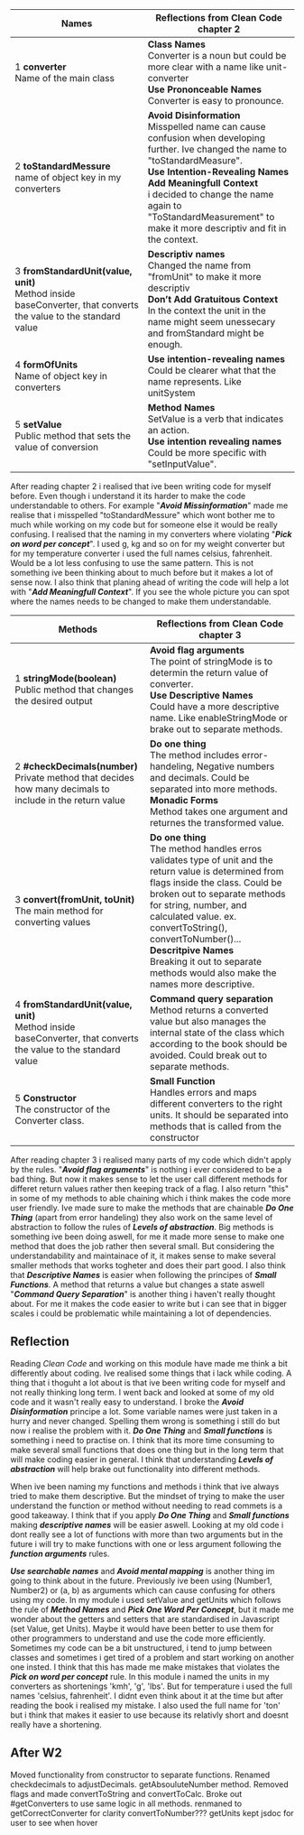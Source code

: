 |Names|Reflections from Clean Code chapter 2|
|--|--|
|1 **converter**<br> Name of the main class|**Class Names** <br> Converter is a noun but could be more clear with a name like unit-converter <br> **Use Prononceable Names**<br> Converter is easy to pronounce.|
|2 **toStandardMessure** <br> name of object key in my converters|**Avoid Disinformation** <br> Misspelled name can cause confusion when developing further. Ive changed the name to "toStandardMeasure".<br>**Use Intention-Revealing Names**<br>**Add Meaningfull Context** <br> i decided to change the name again to "ToStandardMeasurement" to make it more descriptiv and fit in the context. |
|3 **fromStandardUnit(value, unit)**<br> Method inside baseConverter, that converts the value to the standard value| **Descriptiv names** <br>Changed the name from "fromUnit" to make it more descriptiv<br>**Don’t Add Gratuitous Context** <br> In the context the unit in the name might seem unessecary and fromStandard might be enough.|
|4 **formOfUnits** <br> Name of object key in converters |**Use intention-revealing names** <br> Could be clearer what that the name represents. Like unitSystem|
|5 **setValue** <br> Public method that sets the value of conversion|**Method Names**<br> SetValue is a verb that indicates an action. <br> **Use intention revealing names** <br> Could be more specific with "setInputValue".|

After reading chapter 2 i realised that ive been writing code for myself before. Even though i understand it its harder to make the code understandable to others. For example "***Avoid Missinformation***" made me realise that i misspelled "toStandardMessure" which wont bother me to much while working on my code but for someone else it would be really confusing. 
I realised that the naming in my converters where violating "***Pick on word per concept***". I used g, kg and so on for my weight converter but for my temperature converter i used the full names celsius, fahrenheit. Would be a lot less confusing to use the same pattern. This is not something ive been thinking about to much before but it makes a lot of sense now.
I also think that planing ahead of writing the code will help a lot with "***Add Meaningfull Context***". If you see the whole picture you can spot where the names needs to be changed to make them understandable.

|Methods|Reflections from Clean Code chapter 3|
|--|--|
|1 **stringMode(boolean)**<br> Public method that changes the desired output|**Avoid flag arguments**<br> The point of stringMode is to determin the return value of converter.  <br> **Use Descriptive Names** <br> Could have a more descriptive name. Like enableStringMode or brake out to separate methods.|
|2 **#checkDecimals(number)** <br> Private method that decides how many decimals to include in the return value|**Do one thing** <br> The method includes error-handeling, Negative numbers and decimals. Could be separated into more methods.<br> **Monadic Forms** <br> Method takes one argument and returnes the transformed value.|
|3 **convert(fromUnit, toUnit)**<br> The main method for converting values|**Do one thing**<br> The method handles erros validates type of unit and the return value is determined from flags inside the class. Could be broken out to separate methods for string, number, and calculated value. ex. convertToString(), convertToNumber()...<br> **Descritpive Names**<br> Breaking it out to separate methods would also make the names more descriptive. |
|4 **fromStandardUnit(value, unit)**<br> Method inside baseConverter, that converts the value to the standard value |**Command query separation** <br> Method returns a converted value but also manages the internal state of the class which according to the book should be avoided. Could break out to separate methods.|
|5 **Constructor**<br> The constructor of the Converter class.|**Small Function** <br> Handles errors and maps different converters to the right units. It should be separated into methods that is called from the constructor|

After reading chapter 3 i realised many parts of my code which didn't apply by the rules. "***Avoid flag arguments***" is nothing i ever considered to be a bad thing. But now it makes sense to let the user call different methods for differet return values rather then keeping track of a flag.
I also return "this" in some of my methods to able chaining which i think makes the code more user friendly. Ive made sure to make the methods that are chainable ***Do One Thing*** (apart from error handeling) they also work on the same level of abstraction to follow the rules of ***Levels of abstraction***.
Big methods is something ive been doing aswell, for me it made more sense to make one method that does the job rather then several small. But considering the understandability and maintainace of it, it makes sense to make several smaller methods that works togheter and does their part good. I also think that ***Descriptive Names*** is easier when following the principes of ***Small Functions***.
A method that returns a value but changes a state aswell "***Command Query Separation***" is another thing i haven't really thought about. For me it makes the code easier to write but i can see that in bigger scales i could be problematic while maintaining a lot of dependencies. 


## Reflection
Reading _Clean Code_ and working on this module have made me think a bit differently about coding. Ive realised some things that i lack while coding. A thing that i thoguht a lot about is that ive been writing code for myself and not really thinking long term. I went back and looked at some of my old code and it wasn't really easy to understand. I broke the ***Avoid Disinformation*** principe a lot. Some variable names were just taken in a hurry and never changed. Spelling them wrong is something i still do but now i realise the problem with it. 
***Do One Thing*** and ***Small functions*** is something i need to practise on. I think that its more time consuming to make several small functions that does one thing but in the long term that will make coding easier in general. I think that understanding ***Levels of abstraction*** will help brake out functionality into different methods.

When ive been naming my functions and methods i think that ive always tried to make them descriptive. But the mindset of trying to make the user understand the function or method without needing to read commets is a good takeaway. I think that if you apply ***Do One Thing*** and ***Small functions*** making ***descriptive names*** will be easier aswell. 
Looking at my old code i dont really see a lot of functions with more than two arguments but in the future i will try to make functions with one or less argument following the ***function arguments*** rules.

***Use searchable names*** and ***Avoid mental mapping*** is another thing im going to think about in the future. Previously ive been using (Number1, Number2) or (a, b) as arguments which can cause confusing for others using my code.
In my module i used setValue and getUnits which follows the rule of ***Method Names*** and ***Pick One Word Per Concept***, but it made me wonder about the getters and setters that are standardised in Javascript (set Value, get Units). Maybe it would have been better to use them for other programmers to understand and use the code more efficiently.
Sometimes my code can be a bit unstructured, i tend to jump between classes and sometimes i get tired of a problem and start working on another one insted. I think that this has made me make mistakes that violates the ***Pick on word per concept*** rule. In this module i named the units in my converters as shortenings 'kmh', 'g', 'lbs'. But for temperature i used the full names 'celsius, fahrenheit'. I didnt even think about it at the time but after reading the book i realised my mistake. I also used the full name for 'ton' but i think that makes it easier to use because its relativly short and doesnt really have a shortening. 


## After W2
Moved functionality from constructor to separate functions. Renamed checkdecimals to adjustDecimals. getAbsouluteNumber method. Removed flags and made convertToString and convertToCalc. Broke out #getConverters to use same logic in all methods. renmaned to getCorrectConverter for clarity convertToNumber???
getUnits kept jsdoc for user to see when hover